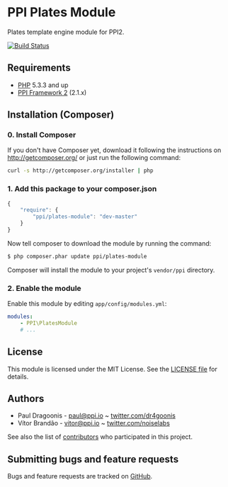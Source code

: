 PPI Plates Module
=================

[@php]:     http://php.net/         "PHP: Hypertext Preprocessor"
[@ppi]:     http://ppi.io/          "PPI Framework - The PHP Meta Framework!"
[@plates]:  http://platesphp.com/  "The compiling PHP template engine"

Plates template engine module for PPI2.

[![Build Status](https://secure.travis-ci.org/ppi/ppi-mustache-module.png)](http://travis-ci.org/ppi/ppi-mustache-module)

Requirements
------------

* [PHP][@php] 5.3.3 and up
* [PPI Framework 2][@ppi] (2.1.x)

Installation (Composer)
-----------------------

### 0. Install Composer

If you don't have Composer yet, download it following the instructions on
http://getcomposer.org/ or just run the following command:

``` bash
curl -s http://getcomposer.org/installer | php
```

### 1. Add this package to your composer.json

```js
{
    "require": {
        "ppi/plates-module": "dev-master"
    }
}
```

Now tell composer to download the module by running the command:

``` bash
$ php composer.phar update ppi/plates-module
```

Composer will install the module to your project's `vendor/ppi` directory.

### 2. Enable the module

Enable this module by editing `app/config/modules.yml`:

``` yml
modules:
    - PPI\PlatesModule
    # ...
```

License
-------

This module is licensed under the MIT License. See the [LICENSE file](https://github.com/ppi/ppi-plates-module/blob/master/LICENSE) for details.

Authors
-------

* Paul Dragoonis - <paul@ppi.io> ~ [twitter.com/dr4goonis](http://twitter.com/dr4goonis)
* Vítor Brandão - <vitor@ppi.io> ~ [twitter.com/noiselabs](http://twitter.com/noiselabs)

See also the list of [contributors](https://github.com/ppi/ppi-plates-module/contributors) who participated in this project.

Submitting bugs and feature requests
------------------------------------

Bugs and feature requests are tracked on [GitHub](https://github.com/ppi/ppi-plates-module/issues).
